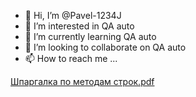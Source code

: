 - 👋 Hi, I’m @Pavel-1234J
- 👀 I’m interested in QA auto
- 🌱 I’m currently learning QA auto
- 💞️ I’m looking to collaborate on QA auto
- 📫 How to reach me ...

<!---
Pavel-1234J/Pavel-1234J is a ✨ special ✨ repository because its `README.md` (this file) appears on your GitHub profile.
You can click the Preview link to take a look at your changes.
--->
[Шпаргалка по методам строк.pdf](https://github.com/Pavel-1234J/Pavel-1234J/files/9598265/default.pdf)
